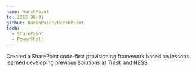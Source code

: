 ```yaml
---
name: HarshPoint
to: 2015-08-31
github: HarshPoint/HarshPoint
tech:
  - SharePoint
  - PowerShell
---
```


Created a SharePoint code-first provisioning framework based on lessons learned
developing previous solutions at Trask and NESS.